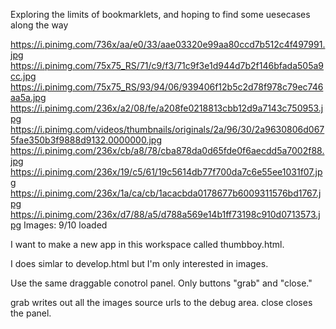 Exploring the limits of bookmarklets, and hoping to find some uesecases along the way


https://i.pinimg.com/736x/aa/e0/33/aae03320e99aa80ccd7b512c4f497991.jpg 
https://i.pinimg.com/75x75_RS/71/c9/f3/71c9f3e1d944d7b2f146bfada505a9cc.jpg 
https://i.pinimg.com/75x75_RS/93/94/06/939406f12b5c2d78f978c79ec746aa5a.jpg 
https://i.pinimg.com/236x/a2/08/fe/a208fe0218813cbb12d9a7143c750953.jpg https://i.pinimg.com/videos/thumbnails/originals/2a/96/30/2a9630806d0675fae350b3f9888d9132.0000000.jpg https://i.pinimg.com/236x/cb/a8/78/cba878da0d65fde0f6aecdd5a7002f88.jpg https://i.pinimg.com/236x/19/c5/61/19c5614db77f700da7c6e55ee1031f07.jpg https://i.pinimg.com/236x/1a/ca/cb/1acacbda0178677b6009311576bd1767.jpg https://i.pinimg.com/236x/d7/88/a5/d788a569e14b1ff73198c910d0713573.jpg Images: 9/10 loaded



I want to make a new app in this workspace called thumbboy.html.

I does simlar to develop.html but I'm only interested in images.

Use the same draggable conotrol panel. Only buttons "grab" and "close."


grab writes out all the images source urls to the debug area.
close closes the panel.